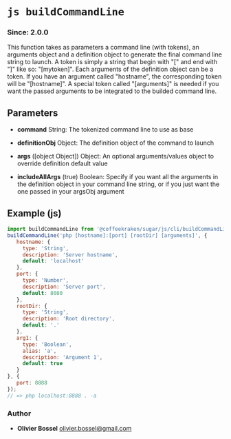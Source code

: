 


<!-- @namespace    sugar.js.cli -->

# ```js buildCommandLine ```
### Since: 2.0.0

This function takes as parameters a command line (with tokens), an arguments object and a definition object to
generate the final command line string to launch.
A token is simply a string that begin with "[" and end with "]" like so: "[mytoken]".
Each arguments of the definition object can be a token. If you have an argument called "hostname", the corresponding token will be "[hostname]".
A special token called "[arguments]" is needed if you want the passed arguments to be integrated to the builded command line.

## Parameters

- **command**  String: The tokenized command line to use as base

- **definitionObj**  Object: The definition object of the command to launch

- **args** ([object Object]) Object: An optional arguments/values object to override definition default value

- **includeAllArgs** (true) Boolean: Specify if you want all the arguments in the definition object in your command line string, or if you just want the one passed in your argsObj argument



## Example (js)

```js
import buildCommandLine from '@coffeekraken/sugar/js/cli/buildCommandLine';
buildCommandLine('php [hostname]:[port] [rootDir] [arguments]', {
   hostname: {
     type: 'String',
     description: 'Server hostname',
     default: 'localhost'
   },
   port: {
     type: 'Number',
     description: 'Server port',
     default: 8080
   },
   rootDir: {
     type: 'String',
     description: 'Root directory',
     default: '.'
   },
   arg1: {
     type: 'Boolean',
     alias: 'a',
     description: 'Argument 1',
     default: true
   }
}, {
   port: 8888
});
// => php localhost:8888 . -a
```


### Author
- **Olivier Bossel** <a href="mailto:olivier.bossel@gmail.com">olivier.bossel@gmail.com</a> 



